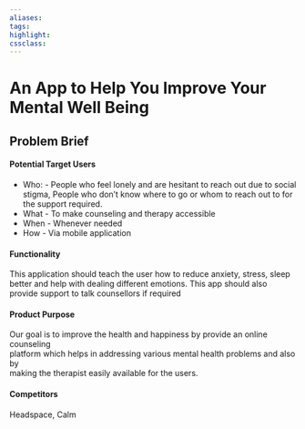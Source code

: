 ```yaml
---
aliases:  
tags:
highlight:  
cssclass:
---
```


# An App to Help You Improve Your Mental Well Being
## Problem Brief
#### Potential Target Users  
- Who: - People who feel lonely and are hesitant to reach out due to social stigma, People who don’t know where to go or whom to reach out to for the support required.  
- What - To make counseling and therapy accessible  
- When - Whenever needed  
- How - Via mobile application  
  
#### Functionality  
This application should teach the user how to reduce anxiety, stress, sleep better and help with dealing different emotions. This app should also provide support to talk counsellors if required  

#### Product Purpose  
Our goal is to improve the health and happiness by provide an online counseling  
platform which helps in addressing various mental health problems and also by  
making the therapist easily available for the users.  
  
#### Competitors  
Headspace, Calm